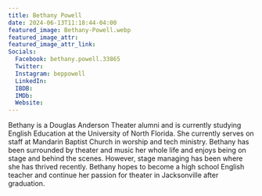 ```yaml
---
title: Bethany Powell
date: 2024-06-13T11:18:44-04:00
featured_image: Bethany-Powell.webp
featured_image_attr: 
featured_image_attr_link: 
Socials:
  Facebook: bethany.powell.33865
  Twitter: 
  Instagram: beppowell
  LinkedIn: 
  IBDB: 
  IMDb:
  Website: 
---
```

Bethany is a Douglas Anderson Theater alumni and is currently studying English Education at the University of North Florida. She currently serves on staff at Mandarin Baptist Church in worship and tech ministry. Bethany has been surrounded by theater and music her whole life and enjoys being on stage and behind the scenes. However, stage managing has been where she has thrived recently. Bethany hopes to become a high school English teacher and continue her passion for theater in Jacksonville after graduation.
